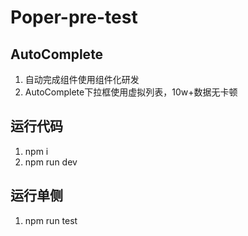 # Poper-pre-test

## AutoComplete
1. 自动完成组件使用组件化研发
2. AutoComplete下拉框使用虚拟列表，10w+数据无卡顿

## 运行代码

1. npm i
2. npm run dev

## 运行单侧
1. npm run test